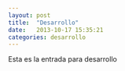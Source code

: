 ```yaml
---
layout: post
title:  "Desarrollo"
date:   2013-10-17 15:35:21
categories: desarrollo
---
```



Esta es la entrada para desarrollo

